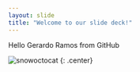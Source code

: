 ```yaml
---
layout: slide
title: "Welcome to our slide deck!"
---
```


Hello Gerardo Ramos from GitHub

![snowoctocat](https://octodex.github.com/images/snowoctocat.png)
{: .center}
